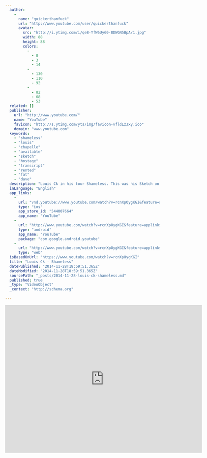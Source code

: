 ```yaml
---
  author: 
    - 
      name: "quickerthanfuck"
      url: "http://www.youtube.com/user/quickerthanfuck"
      avatar: 
        src: "http://i.ytimg.com/i/qe8-YfW6Uy60-8DWGN5BpA/1.jpg"
        width: 88
        height: 88
        colors: 
          - 
            - 0
            - 3
            - 14
          - 
            - 130
            - 110
            - 92
          - 
            - 82
            - 68
            - 53
  related: []
  publisher: 
    url: "http://www.youtube.com/"
    name: "YouTube"
    favicon: "http://s.ytimg.com/yts/img/favicon-vfldLzJxy.ico"
    domain: "www.youtube.com"
  keywords: 
    - "shameless"
    - "louis"
    - "chapelle"
    - "available"
    - "sketch"
    - "hostage"
    - "transcript"
    - "rented"
    - "fat"
    - "dave"
  description: "Louis Ck in his tour Shameless. This was his Sketch on kids. Hope you like, will post more from Louis CK"
  inLanguage: "English"
  app_links: 
    - 
      url: "vnd.youtube://www.youtube.com/watch?v=rcnXpOygKGI&feature=applinks"
      type: "ios"
      app_store_id: "544007664"
      app_name: "YouTube"
    - 
      url: "http://www.youtube.com/watch?v=rcnXpOygKGI&feature=applinks"
      type: "android"
      app_name: "YouTube"
      package: "com.google.android.youtube"
    - 
      url: "http://www.youtube.com/watch?v=rcnXpOygKGI&feature=applinks"
      type: "web"
  isBasedOnUrl: "https://www.youtube.com/watch?v=rcnXpOygKGI"
  title: "Louis Ck - Shameless"
  datePublished: "2014-11-28T18:59:51.365Z"
  dateModified: "2014-11-28T18:59:51.365Z"
  sourcePath: "_posts/2014-11-28-louis-ck-shameless.md"
  published: true
  _type: "VideoObject"
  _context: "http://schema.org"

---
```

<iframe src="https://cdn.embedly.com/widgets/media.html?src=http%3A%2F%2Fwww.youtube.com%2Fembed%2FrcnXpOygKGI%3Ffeature%3Doembed&amp;url=http%3A%2F%2Fwww.youtube.com%2Fwatch%3Fv%3DrcnXpOygKGI&amp;image=http%3A%2F%2Fi.ytimg.com%2Fvi%2FrcnXpOygKGI%2Fhqdefault.jpg&amp;key=b7d04c9b404c499eba89ee7072e1c4f7&amp;type=text%2Fhtml&amp;schema=youtube" width="640" height="480" scrolling="no" frameborder="0" allowfullscreen="allowfullscreen" style=""></iframe>